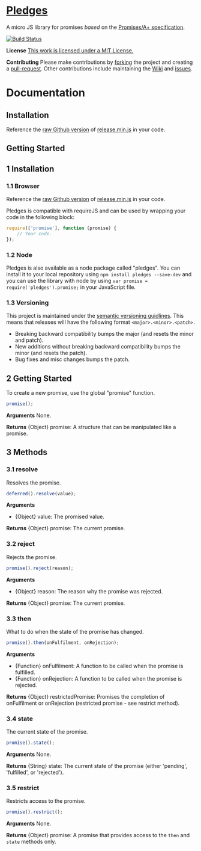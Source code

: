 # [Pledges](https://www.github.com/ryansmith94/Pledges)
A micro JS library for promises *based* on the [Promises/A+ specification](http://promises-aplus.github.io/promises-spec/).

[![Build Status](https://travis-ci.org/ryansmith94/Pledges.png)](https://travis-ci.org/ryansmith94/Pledges)

**License**
[This work is licensed under a MIT License.](https://github.com/ryansmith94/Pledges/blob/master/license.md)

**Contributing**
Please make contributions by [forking](https://github.com/ryansmith94/Pledges/fork "/fork") the project and creating a [pull-request](https://github.com/ryansmith94/Pledges/pull/new/master "/pull-request"). Other contributions include maintaining the [Wiki](https://github.com/ryansmith94/Pledges/wiki "/wiki") and [issues](https://github.com/ryansmith94/Pledges/issues?state=open "/issues").

# Documentation
## Installation
Reference the [raw Github version](https://raw.github.com/ryansmith94/Pledges/master/build/release.min.js) of [release.min.js](https://www.github.com/ryansmith94/Pledges/blob/master/build/release.min.js) in your code.

## Getting Started
## 1 Installation
### 1.1 Browser
Reference the [raw Github version](https://raw.github.com/ryansmith94/Pledges/master/build/release.min.js) of [release.min.js](https://www.github.com/ryansmith94/Pledges/blob/master/build/release.min.js) in your code.

Pledges is compatible with requireJS and can be used by wrapping your code in the following block:
```JavaScript
require(['promise'], function (promise) {
	// Your code.
});
```

### 1.2 Node
Pledges is also available as a node package called "pledges". You can install it to your local repository using `npm install pledges --save-dev` and you can use the library with node by using `var promise = require('pledges').promise;` in your JavaScript file.

### 1.3 Versioning
This project is maintained under the [semantic versioning guidlines](http://semver.org/). This means that releases will have the following format `<major>.<minor>.<patch>`.
* Breaking backward compatibility bumps the major (and resets the minor and patch).
* New additions without breaking backward compatibility bumps the minor (and resets the patch).
* Bug fixes and misc changes bumps the patch.

## 2 Getting Started
To create a new promise, use the global "promise" function.
```JavaScript
promise();
```

**Arguments**
None.

**Returns**
{Object} promise: A structure that can be manipulated like a promise.

## 3 Methods
### 3.1 resolve
Resolves the promise.
```JavaScript
deferred().resolve(value);
```

**Arguments**
* {Object} value: The promised value.

**Returns**
{Object} promise: The current promise.

### 3.2 reject
Rejects the promise.
```JavaScript
promise().reject(reason);
```

**Arguments**
* {Object} reason: The reason why the promise was rejected.

**Returns**
{Object} promise: The current promise.

### 3.3 then
What to do when the state of the promise has changed.
```JavaScript
promise().then(onFulfilment, onRejection);
```

**Arguments**
* {Function} onFulfilment: A function to be called when the promise is fulfilled.
* {Function} onRejection: A function to be called when the promise is rejected.

**Returns**
{Object} restrictedPromise: Promises the completion of onFulfilment or onRejection (restricted promise - see restrict method).

### 3.4 state
The current state of the promise.
```JavaScript
promise().state();
```

**Arguments**
None.

**Returns**
{String} state: The current state of the promise (either 'pending', 'fulfilled', or 'rejected').

### 3.5 restrict
Restricts access to the promise.
```JavaScript
promise().restrict();
```

**Arguments**
None.

**Returns**
{Object} promise: A promise that provides access to the `then` and `state` methods only.
